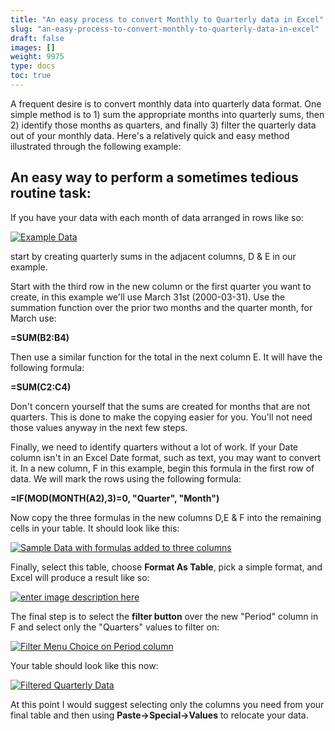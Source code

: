 ```yaml
---
title: "An easy process to convert Monthly to Quarterly data in Excel"
slug: "an-easy-process-to-convert-monthly-to-quarterly-data-in-excel"
draft: false
images: []
weight: 9975
type: docs
toc: true
---
```


A frequent desire is to convert monthly data into quarterly data format. One simple method is to 1) sum the appropriate months into quarterly sums, then 2) identify those months as quarters, and finally 3) filter the quarterly data out of your monthly data. Here's a relatively quick and easy method illustrated through the following example:

## An easy way to perform a sometimes tedious routine task:
If you have your data with each month of data arranged in rows like so:

   


[![Example Data][1]][1] 


start by creating quarterly sums in the adjacent columns, D & E in our example.

Start with the third row in the new column or the first quarter you want to create, in this example we'll use March 31st (2000-03-31). Use the summation function over the prior two months and the quarter month, for March use:

**=SUM(B2:B4)**

Then use a similar function for the total in the next column E. It will have the following formula:

**=SUM(C2:C4)**

Don't concern yourself that the sums are created for months that are not quarters. This is done to make the copying easier for you. You'll not need those values anyway in the next few steps.

Finally, we need to identify quarters without a lot of work. If your Date column isn't in an Excel Date format, such as text, you may want to convert it. In a new column, F in this example, begin this formula in the first row of data. We will mark the rows using the following formula:

**=IF(MOD(MONTH(A2),3)=0, "Quarter", "Month")**

Now copy the three formulas in the new columns D,E & F into the remaining cells in your table. It should look like this:


[![Sample Data with formulas added to three columns][2]][2]


Finally, select this table, choose **Format As Table**, pick a simple format, and Excel will produce a result like so:


[![enter image description here][3]][3]


The final step is to select the **filter button** over the new "Period" column in F and select only the "Quarters" values to filter on:

[![Filter Menu Choice on Period column][4]][4]


Your table should look like this now:

[![Filtered Quarterly Data][5]][5]


  [1]: https://i.stack.imgur.com/mqYp5.png
  [2]: https://i.stack.imgur.com/Q0Ub2.png
  [3]: https://i.stack.imgur.com/OPHlK.png
  [4]: https://i.stack.imgur.com/UZSrF.png
  [5]: https://i.stack.imgur.com/QkrO7.png

At this point I would suggest selecting only the columns you need from your final table and then using **Paste->Special->Values** to relocate your data.



